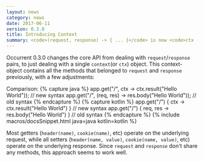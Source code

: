 ```yaml
---
layout: news
category: news
date: 2017-06-11
version: 0.3.0
title: Introducing Context
summary: <code>(request, response) -> { ... }</code> is now <code>ctx -> { ... }</code>
---
```


Occurrent 0.3.0 changes the core API from dealing with `request`/`response` pairs, to just dealing with
a single `context`(or `ctx`) object. This context-object contains all the methods that belonged
to `request` and `response` previously, with a few adjustments:

Comparison:
{% capture java %}
app.get("/", ctx -> ctx.result("Hello World")); // new syntax
app.get("/", (req, res) -> res.body("Hello World")); // old syntax
{% endcapture %}
{% capture kotlin %}
app.get("/") { ctx -> ctx.result("Hello World") } // new syntax
app.get("/") { req, res -> res.body("Hello World") } // old syntax
{% endcapture %}
{% include macros/docsSnippet.html java=java kotlin=kotlin %}

Most getters (`header(name)`, `cookie(name)`, etc) operate on the underlying request,
while all setters (`header(name, value)`, `cookie(name, value)`, etc) operate on the underlying response.
Since `request` and `response` don't share any methods, this approach seems to work well.
